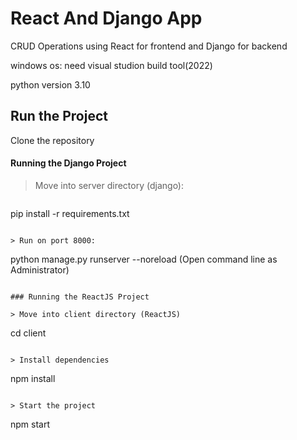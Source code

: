# React And Django App

CRUD Operations using React for frontend and Django for backend

windows os: need visual studion build tool(2022) 

python version 3.10

## Run the Project

Clone the repository

#### Running the Django Project

> Move into server directory (django):
```

```
pip install -r requirements.txt
```

> Run on port 8000:

```
python manage.py runserver --noreload (Open command line as Administrator)
```

### Running the ReactJS Project

> Move into client directory (ReactJS)

```
cd client
```

> Install dependencies

```
npm install
```

> Start the project

```
npm start
```
